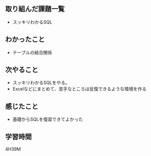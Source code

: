 ## 取り組んだ課題一覧

- スッキリわかるSQL

## わかったこと

- テーブルの結合関係

## 次やること

- スッキリわかるSQLをやる。
- Excelなどにまとめて、苦手なところは反復できるような環境を作る

## 感じたこと

- 基礎からSQLを復習できてよかった

## 学習時間

4H39M

